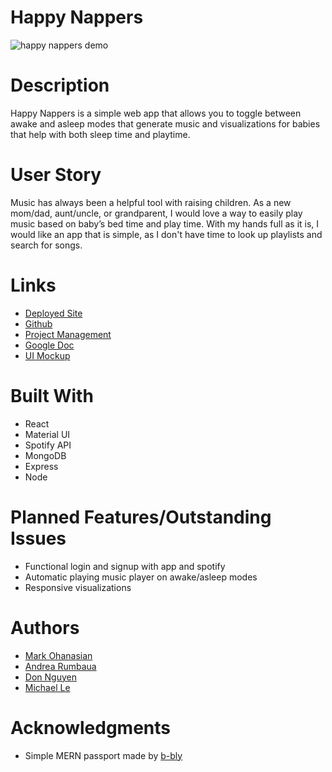 # Happy Nappers

![happy nappers demo](public/happy-nappers-demo.gif)

# Description
Happy Nappers is a simple web app that allows you to toggle between awake and asleep modes  that generate music and visualizations for babies that help with both sleep time and playtime. 

# User Story
Music has always been a helpful tool with raising children. As a new mom/dad, aunt/uncle, or grandparent, I would love a way to easily play music based on baby’s bed time and play time. With my hands full as it is, I would like an app that is simple, as I don't have time to look up playlists and search for songs.

# Links
* [Deployed Site](https://happy-nappers.herokuapp.com/login)
* [Github](https://github.com/arumbaua366/happy-nappers)
* [Project Management](https://github.com/arumbaua366/happy-nappers/projects/1)
* [Google Doc](https://docs.google.com/document/d/19VVvtqEw6IXby7mdAdby6luc0bVuAAzFE0YiiEjSDlU/edit?usp=sharing)
* [UI Mockup](https://xd.adobe.com/view/f58684d2-996d-46f2-7c9f-5ff6cc3d4e9f-83b7/)

# Built With
* React
* Material UI
* Spotify API
* MongoDB
* Express
* Node

# Planned Features/Outstanding Issues
* Functional login and signup with app and spotify 
* Automatic playing music player on awake/asleep modes
* Responsive visualizations

# Authors
* [Mark Ohanasian](https://github.com/markohanesian) 
* [Andrea Rumbaua](https://github.com/arumbaua366)
* [Don Nguyen](https://github.com/TDPN)
* [Michael Le](https://github.com/michael20996)

# Acknowledgments
* Simple MERN passport made by [b-bly](https://github.com/b-bly/simple-mern-passport)
